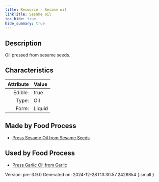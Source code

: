 ```yaml
---
title: Resource - Sesame oil
linkTitle: Sesame oil
toc_hide: true
hide_summary: true
---
```


## Description
&#10;&#9;&#9;Oil pressed from sesame seeds.

## Characteristics

| Attribute      | Value |
|--------:|:------|
|Edible:|true|
|Type:|Oil|
|Form:|Liquid|
 



## Made by Food Process

- [Press Sesame Oil from Sesame Seeds](/docs/definitions/food/press-sesame-oil-from-sesame-seeds)

    
## Used by Food Process

- [Press Garlic Oil from Garlic](/docs/definitions/food/press-garlic-oil-from-garlic)


Version: pre-3.9.0 Generated on: 2024-12-28T13:30:57.2428854
{.small }
